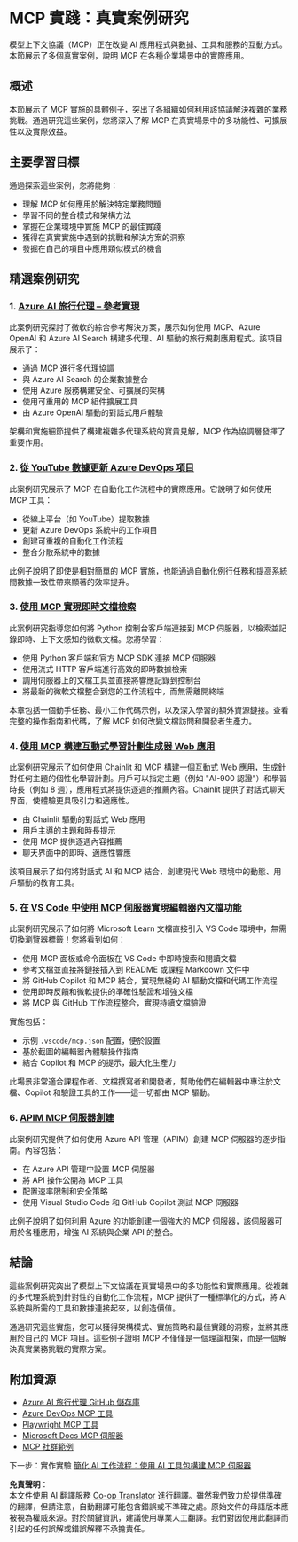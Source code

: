 <!--
CO_OP_TRANSLATOR_METADATA:
{
  "original_hash": "18f070888eb7266c0733fca698cb095e",
  "translation_date": "2025-07-22T07:10:25+00:00",
  "source_file": "09-CaseStudy/README.md",
  "language_code": "tw"
}
-->
# MCP 實踐：真實案例研究

模型上下文協議（MCP）正在改變 AI 應用程式與數據、工具和服務的互動方式。本節展示了多個真實案例，說明 MCP 在各種企業場景中的實際應用。

## 概述

本節展示了 MCP 實施的具體例子，突出了各組織如何利用該協議解決複雜的業務挑戰。通過研究這些案例，您將深入了解 MCP 在真實場景中的多功能性、可擴展性以及實際效益。

## 主要學習目標

通過探索這些案例，您將能夠：

- 理解 MCP 如何應用於解決特定業務問題
- 學習不同的整合模式和架構方法
- 掌握在企業環境中實施 MCP 的最佳實踐
- 獲得在真實實施中遇到的挑戰和解決方案的洞察
- 發掘在自己的項目中應用類似模式的機會

## 精選案例研究

### 1. [Azure AI 旅行代理 – 參考實現](./travelagentsample.md)

此案例研究探討了微軟的綜合參考解決方案，展示如何使用 MCP、Azure OpenAI 和 Azure AI Search 構建多代理、AI 驅動的旅行規劃應用程式。該項目展示了：

- 通過 MCP 進行多代理協調
- 與 Azure AI Search 的企業數據整合
- 使用 Azure 服務構建安全、可擴展的架構
- 使用可重用的 MCP 組件擴展工具
- 由 Azure OpenAI 驅動的對話式用戶體驗

架構和實施細節提供了構建複雜多代理系統的寶貴見解，MCP 作為協調層發揮了重要作用。

### 2. [從 YouTube 數據更新 Azure DevOps 項目](./UpdateADOItemsFromYT.md)

此案例研究展示了 MCP 在自動化工作流程中的實際應用。它說明了如何使用 MCP 工具：

- 從線上平台（如 YouTube）提取數據
- 更新 Azure DevOps 系統中的工作項目
- 創建可重複的自動化工作流程
- 整合分散系統中的數據

此例子說明了即使是相對簡單的 MCP 實施，也能通過自動化例行任務和提高系統間數據一致性帶來顯著的效率提升。

### 3. [使用 MCP 實現即時文檔檢索](./docs-mcp/README.md)

此案例研究指導您如何將 Python 控制台客戶端連接到 MCP 伺服器，以檢索並記錄即時、上下文感知的微軟文檔。您將學習：

- 使用 Python 客戶端和官方 MCP SDK 連接 MCP 伺服器
- 使用流式 HTTP 客戶端進行高效的即時數據檢索
- 調用伺服器上的文檔工具並直接將響應記錄到控制台
- 將最新的微軟文檔整合到您的工作流程中，而無需離開終端

本章包括一個動手任務、最小工作代碼示例，以及深入學習的額外資源鏈接。查看完整的操作指南和代碼，了解 MCP 如何改變文檔訪問和開發者生產力。

### 4. [使用 MCP 構建互動式學習計劃生成器 Web 應用](./docs-mcp/README.md)

此案例研究展示了如何使用 Chainlit 和 MCP 構建一個互動式 Web 應用，生成針對任何主題的個性化學習計劃。用戶可以指定主題（例如 "AI-900 認證"）和學習時長（例如 8 週），應用程式將提供逐週的推薦內容。Chainlit 提供了對話式聊天界面，使體驗更具吸引力和適應性。

- 由 Chainlit 驅動的對話式 Web 應用
- 用戶主導的主題和時長提示
- 使用 MCP 提供逐週內容推薦
- 聊天界面中的即時、適應性響應

該項目展示了如何將對話式 AI 和 MCP 結合，創建現代 Web 環境中的動態、用戶驅動的教育工具。

### 5. [在 VS Code 中使用 MCP 伺服器實現編輯器內文檔功能](./docs-mcp/README.md)

此案例研究展示了如何將 Microsoft Learn 文檔直接引入 VS Code 環境中，無需切換瀏覽器標籤！您將看到如何：

- 使用 MCP 面板或命令面板在 VS Code 中即時搜索和閱讀文檔
- 參考文檔並直接將鏈接插入到 README 或課程 Markdown 文件中
- 將 GitHub Copilot 和 MCP 結合，實現無縫的 AI 驅動文檔和代碼工作流程
- 使用即時反饋和微軟提供的準確性驗證和增強文檔
- 將 MCP 與 GitHub 工作流程整合，實現持續文檔驗證

實施包括：

- 示例 `.vscode/mcp.json` 配置，便於設置
- 基於截圖的編輯器內體驗操作指南
- 結合 Copilot 和 MCP 的提示，最大化生產力

此場景非常適合課程作者、文檔撰寫者和開發者，幫助他們在編輯器中專注於文檔、Copilot 和驗證工具的工作——這一切都由 MCP 驅動。

### 6. [APIM MCP 伺服器創建](./apimsample.md)

此案例研究提供了如何使用 Azure API 管理（APIM）創建 MCP 伺服器的逐步指南。內容包括：

- 在 Azure API 管理中設置 MCP 伺服器
- 將 API 操作公開為 MCP 工具
- 配置速率限制和安全策略
- 使用 Visual Studio Code 和 GitHub Copilot 測試 MCP 伺服器

此例子說明了如何利用 Azure 的功能創建一個強大的 MCP 伺服器，該伺服器可用於各種應用，增強 AI 系統與企業 API 的整合。

## 結論

這些案例研究突出了模型上下文協議在真實場景中的多功能性和實際應用。從複雜的多代理系統到針對性的自動化工作流程，MCP 提供了一種標準化的方式，將 AI 系統與所需的工具和數據連接起來，以創造價值。

通過研究這些實施，您可以獲得架構模式、實施策略和最佳實踐的洞察，並將其應用於自己的 MCP 項目。這些例子證明 MCP 不僅僅是一個理論框架，而是一個解決真實業務挑戰的實際方案。

## 附加資源

- [Azure AI 旅行代理 GitHub 儲存庫](https://github.com/Azure-Samples/azure-ai-travel-agents)
- [Azure DevOps MCP 工具](https://github.com/microsoft/azure-devops-mcp)
- [Playwright MCP 工具](https://github.com/microsoft/playwright-mcp)
- [Microsoft Docs MCP 伺服器](https://github.com/MicrosoftDocs/mcp)
- [MCP 社群範例](https://github.com/microsoft/mcp)

下一步：實作實驗 [簡化 AI 工作流程：使用 AI 工具包構建 MCP 伺服器](../10-StreamliningAIWorkflowsBuildingAnMCPServerWithAIToolkit/README.md)

**免責聲明**：  
本文件使用 AI 翻譯服務 [Co-op Translator](https://github.com/Azure/co-op-translator) 進行翻譯。雖然我們致力於提供準確的翻譯，但請注意，自動翻譯可能包含錯誤或不準確之處。原始文件的母語版本應被視為權威來源。對於關鍵資訊，建議使用專業人工翻譯。我們對因使用此翻譯而引起的任何誤解或錯誤解釋不承擔責任。